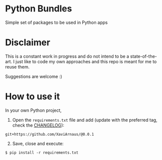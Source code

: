 # Python Bundles
Simple set of packages to be used in Python apps

# Disclaimer
This is a constant work in progress and do not intend to be a state-of-the-art. I just like to code my own approaches and this repo is meant for me to reuse them.

Suggestions are welcome :)

# How to use it
In your own Python project,
1. Open the `requirements.txt` file and add (update with the preferred tag, check the [CHANGELOG](CHANGELOG.md)):
```
git+https://github.com/XaviArnaus/@0.0.1
```
2. Save, close and execute:
```
$ pip install -r requirements.txt
```
